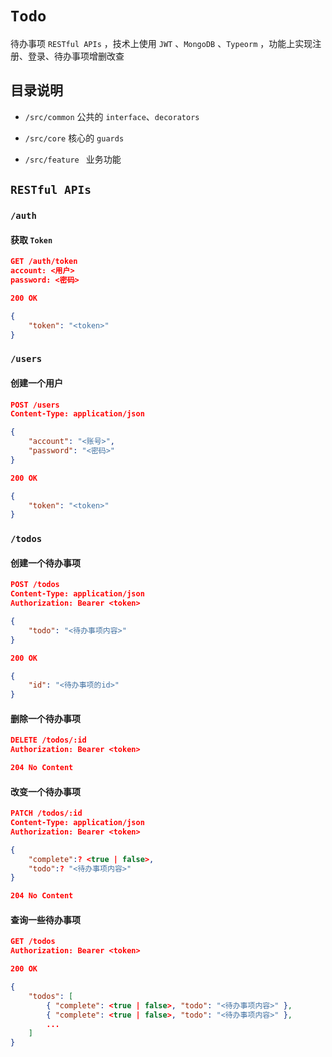 # `Todo`

待办事项 `RESTful APIs` ，技术上使用 `JWT` 、`MongoDB` 、`Typeorm` ，功能上实现注册、登录、待办事项增删改查

## 目录说明

- `/src/common` 公共的 `interface`、`decorators`

- `/src/core` 核心的 `guards`
- `/src/feature ` 业务功能


## `RESTful APIs`

### `/auth`

#### 获取 `Token`

```json
GET /auth/token
account: <用户>
password: <密码>
```

```json
200 OK

{
	"token": "<token>"
}
```

### `/users`

#### 创建一个用户

```json
POST /users
Content-Type: application/json

{
    "account": "<账号>",
    "password": "<密码>"
}
```

```json
200 OK

{
    "token": "<token>"
}
```

### `/todos`

#### 创建一个待办事项


```json
POST /todos
Content-Type: application/json
Authorization: Bearer <token>

{
	"todo": "<待办事项内容>"
}
```

```json
200 OK

{
    "id": "<待办事项的id>"
}
```

#### 删除一个待办事项

```json
DELETE /todos/:id
Authorization: Bearer <token>
```

```json
204 No Content
```

#### 改变一个待办事项

```json
PATCH /todos/:id
Content-Type: application/json
Authorization: Bearer <token>

{
    "complete":? <true | false>,
    "todo":? "<待办事项内容>"
}
```

```json
204 No Content
```

#### 查询一些待办事项

```json
GET /todos
Authorization: Bearer <token>
```

```json
200 OK

{
	"todos": [
        { "complete": <true | false>, "todo": "<待办事项内容>" },
        { "complete": <true | false>, "todo": "<待办事项内容>" },
        ...
    ]
}
```


